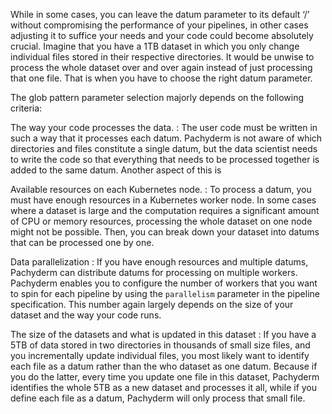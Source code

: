 While in some cases, you can leave the datum parameter to its default ‘/’
without compromising the performance of your pipelines, in other cases
adjusting it to suffice your needs and your code could become absolutely
crucial. Imagine that you have a 1TB dataset in which you only change
individual files stored in their respective directories. It would be
unwise to process the whole dataset over and over again instead of
just processing that one file. That is when you have to choose the
right datum parameter.

The glob pattern parameter selection majorly depends on the following
criteria:

The way your code processes the data.
:    The user code must be written in such a way that it processes
     each datum. Pachyderm is not aware of which directories and files
     constitute a single datum, but the data scientist needs to write
     the code so that everything that needs to be processed together
     is added to the same datum. Another aspect of this is

Available resources on each Kubernetes node.
:    To process a datum, you must have enough resources in a Kubernetes
     worker node. In some cases where a dataset is large and the computation
     requires a significant amount of CPU or memory resources, processing the
     whole dataset on one node might not be possible. Then, you can break down
     your dataset into datums that can be processed one by one.

Data parallelization
:    If you have enough resources and multiple datums, Pachyderm can
     distribute datums for processing on multiple workers. Pachyderm enables
     you to configure the number of workers that you want to spin for each
     pipeline by using the `parallelism` parameter in the pipeline
     specification. This number again largely depends on the size of your
     dataset and the way your code runs.

The size of the datasets and what is updated in this dataset
:    If you have a 5TB of data stored in two directories in thousands of
     small size files, and you incrementally update individual files, you
     most likely want to identify each file as a datum rather than the who
     dataset as one datum. Because if you do the latter, every time you
     update one file in this dataset, Pachyderm identifies the whole 5TB
     as a new dataset and processes it all, while if you define each file
     as a datum, Pachyderm will only process that small file.

